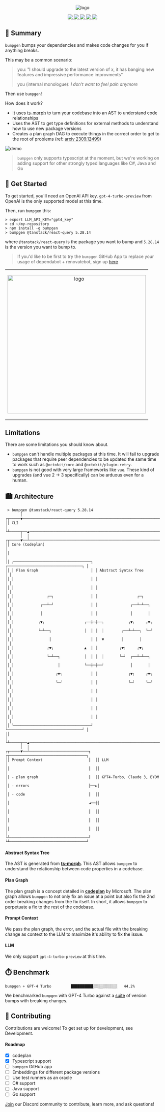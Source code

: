 <p align="center">
    <img src="https://s3.amazonaws.com/static.xeol.io/readme-banner.png" alt="logo"/>
</p>

<p align="center">
    <a href="https://www.xeol.io/">
        <img src="https://img.shields.io/badge/Github App Sign Up-FCAE00?logo=googlechrome&logoColor=black&style=for-the-badge"/>
    </a>
    <a href="https://github.com/xeol-io/bumpgen?tab=MIT-1-ov-file">
        <img src="https://img.shields.io/badge/License-MIT-FCAE00.svg?style=for-the-badge">
    </a>
    <a href="https://github.com/xeol-io/bumpgen/stargazers">
        <img src="https://img.shields.io/github/stars/xeol-io/bumpgen?color=FCAE00&style=for-the-badge">
    </a>
    <a href="https://github.com/xeol-io/bumpgen/releases/latest">
        <img src="https://img.shields.io/github/release/xeol-io/bumpgen.svg?color=FCAE00&style=for-the-badge"/>
    </a>
    <a href="https://discord.gg/bsWQjHMKPy">
        <img src="https://img.shields.io/discord/1233126412785815613?logo=discord&label=discord&color=5865F2&style=for-the-badge"/>
    </a>
</p>

## 📝 Summary

`bumpgen` bumps your dependencies and makes code changes for you if anything breaks.

This may be a common scenario:

> you: "I should upgrade to the latest version of x, it has banging new features and impressive performance improvments"
>
> you (internal monologue): _I don't want to feel pain anymore_

Then use `bumpgen`!

How does it work?

- It uses [ts-morph](https://github.com/dsherret/ts-morph) to turn your codebase into an AST to understand code relationships
- Uses the AST to get type definitions for external methods to understand how to use new package versions
- Creates a plan graph DAG to execute things in the correct order to get to the root of problems (ref: [arxiv 2309.12499](https://huggingface.co/papers/2309.12499))

![demo](https://s3.amazonaws.com/static.xeol.io/mkdirp-demo-optimized.gif)

> `bumpgen` only supports typescript at the moment, but we're working on adding support for other strongly typed languages like C#, Java and Go

## 🚀 Get Started

To get started, you'll need an OpenAI API key. `gpt-4-turbo-preview` from OpenAI is the only supported model at this time.

Then, run `bumpgen` this:

```
> export LLM_API_KEY="gpt4_key"
> cd ~/my-repository
> npm install -g bumpgen
> bumpgen @tanstack/react-query 5.28.14
```

where `@tanstack/react-query` is the package you want to bump and `5.28.14` is the version you want to bump to.

> If you'd like to be first to try the `bumpgen` GitHub App to replace your usage of dependabot + renovatebot, sign up [here](https://www.xeol.io/beta)

<table>
    <td>
        <p align="center">
            <img height="450" src="https://s3.amazonaws.com/static.xeol.io/memes/rm-meme.jpeg" alt="logo"/>
        </p>
    </td>
</table>

## Limitations

There are some limitations you should know about.

- `bumpgen` can't handle multiple packages at this time. It will fail to upgrade packages that require peer dependencies to be updated the same time to work such as `@octokit/core` and `@octokit/plugin-retry`.
- `bumpgen` is not good with very large frameworks like `vue`. These kind of upgrades (and vue 2 -> 3 specifically) can be arduous even for a human.

## 🏙️ Architecture

```
 > bumpgen @tanstack/react-query 5.28.14
       │
┌┬─────▼──────────────────────────────────────────────────────────────────────┐
││ CLI                                                                        │
└┴─────┬──▲───────────────────────────────────────────────────────────────────┘
       │  │
┌┬─────▼──┴───────────────────────────────────────────────────────────────────┐
││ Core (Codeplan)                                                            │
││                                                                            │
││ ┌───────────────────────────────────┐ ┌──────────────────────────────────┐ │
││ │ Plan Graph                        │ │ Abstract Syntax Tree             │ │
││ │                                   │ │                                  │ │
││ │                                   │ │                                  │ │
││ │               ┌─┐                 │ │                  ┌─┐             │ │
││ │            ┌──┴─┘                 │ │               ┌──┴─┴──┐          │ │
││ │            │                      │ │               │       │          │ │
││ │           ┌▼┐                  ┌──┼─┼──┐           ┌▼┐     ┌▼┐         │ │
││ │           └─┴──┐               │  │ │  │        ┌──┴─┴──┐  └─┘         │ │
││ │                │                  │ │  ▼        │       │              │ │
││ │               ┌▼┐              ▲  │ │          ┌▼┐     ┌▼┐             │ │
││ │               └─┴──┐           │  │ │  │       └─┘  ┌──┴─┴──┐          │ │
││ │                    │           └──┼─┼──┘            │       │          │ │
││ │                   ┌▼┐             │ │              ┌▼┐     ┌▼┐         │ │
││ │                   └─┘             │ │              └─┘     └─┘         │ │
││ │                                   │ │                                  │ │
││ │                                   │ │                                  │ │
││ │                                   │ │                                  │ │
││ │                                   │ │                                  │ │
││ └───────────────────────────────────┘ └──────────────────────────────────┘ │
││                                                                            │
└┴─────┬──▲───────────────────────────────────────────────────────────────────┘
       │  │
┌┬─────▼──┴───────────────────────────┐  ┌┬───────────────────────────────────┐
││ Prompt Context                     │  ││ LLM                               │
││                                    │  ││                                   │
││ - plan graph                       │  ││ GPT4-Turbo, Claude 3, BYOM        │
││ - errors                           ├──►│                                   │
││ - code                             │  ││                                   │
││                                    ◄──┼│                                   │
││                                    │  ││                                   │
││                                    │  ││                                   │
││                                    │  ││                                   │
└┴────────────────────────────────────┘  └┴───────────────────────────────────┘
```

#### Abstract Syntax Tree

The AST is generated from **[ts-morph](https://github.com/dsherret/ts-morph)**. This AST allows `bumpgen` to understand the relationship between code properties in a codebase.

#### Plan Graph

The plan graph is a concept detailed in **[codeplan](https://huggingface.co/papers/2309.12499)** by Microsoft. The plan graph allows `bumpgen` to not only fix an issue at a point but also fix the 2nd order breaking changes from the fix itself. In short, it allows `bumpgen` to perpetuate a fix to the rest of the codebase.

#### Prompt Context

We pass the plan graph, the error, and the actual file with the breaking change as context to the LLM to maximize it's ability to fix the issue.

#### LLM

We only support `gpt-4-turbo-preview` at this time.

## ⏱️ Benchmark

```
bumpgen + GPT-4 Turbo         ██████████░░░░░░░░░░░   44.2%
```

We benchmarked `bumpgen` with GPT-4 Turbo against a [suite](https://github.com/xeol-io/swe-bump-bench) of version bumps with breaking changes.

## 🎁 Contributing

Contributions are welcome! To get set up for development, see Development.

#### Roadmap

- [x] codeplan
- [x] Typescript support
- [ ] `bumpgen` GitHub app
- [ ] Embeddings for different package versions
- [ ] Use test runners as an oracle
- [ ] C# support
- [ ] Java support
- [ ] Go support

[Join](https://img.shields.io/discord/1233126412785815613) our Discord community to contribute, learn more, and ask questions!
